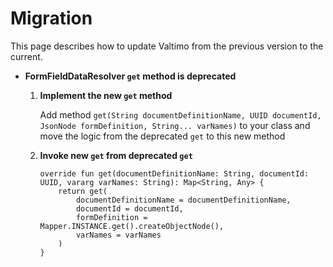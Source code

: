 # Migration

This page describes how to update Valtimo from the previous version to the current.

* **FormFieldDataResolver `get` method is deprecated**

  1. **Implement the new `get` method**

      Add method `get(String documentDefinitionName, UUID documentId, JsonNode formDefinition, String... varNames)` to your class and move the logic from the deprecated `get` to this new method

  2. **Invoke new `get` from deprecated `get`**  

      ```
      override fun get(documentDefinitionName: String, documentId: UUID, vararg varNames: String): Map<String, Any> {
          return get(
              documentDefinitionName = documentDefinitionName,
              documentId = documentId,
              formDefinition = Mapper.INSTANCE.get().createObjectNode(),
              varNames = varNames
          )
      }
      ```
